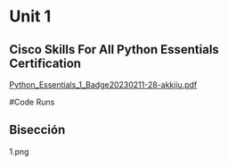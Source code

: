 # Unit 1
## Cisco Skills For All Python Essentials Certification
[Python_Essentials_1_Badge20230211-28-akkjiu.pdf](https://github.com/UP210676/UP210676_DSA/files/10712508/Python_Essentials_1_Badge20230211-28-akkjiu.pdf)
<br>

#Code Runs
## Bisección
1.png
